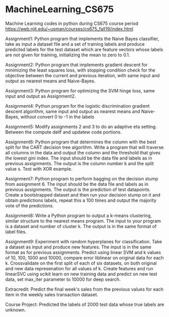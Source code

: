 # MachineLearning_CS675
Machine Learning codes in python during CS675 course period
https://web.njit.edu/~usman/courses/cs675_fall19/index.html

Assignment1:
Python program that implements the Naive Bayes classifier, take as input a dataset file and a set of training labels and produce predicted labels for the test
dataset which are feature vectors whose labels are not given for training, initializing the mean to zero to 0.1.

Assignment2:
Python program that implements gradient descent for minimizing the least squares loss, with stopping condition check for the objective between the current and previous iteration, with same input and output as nearest means and Naive-Bayes.

Assignment3:
Python program for optimizing the SVM hinge loss, same input and output as Assignment2.

Assignment4:
Python program for the logistic discrimination gradient descent algorithm, same input and output as nearest means and Naive-Bayes, without convert 0 to -1 in the labels

Assignment5:
Modify assignments 2 and 3 to do an adaptive eta setting. Between the compute dellf and updatew code portions.

Assignment6:
Python program that determines the column with the best split for the CART decision tree algorithm. Write a program that will traverse all columns in the data and output the column and the threshold that gives the lowest gini index. The input should be the data file and labels as in previous assignments. The output is the column number k and the split value s. Test with XOR example.

Assignment7:
Python program to perform bagging on the decision stump from assignment 6. The input should be the data file and labels as in previous assignments. The output is the prediction of test datapoints. Create a bootstrapped dataset and then run your decision stump on it and obtain predictions labels, repeat this a 100 times and output the majority vote of the predictions. 

Assignment8:
Write a Python program to output a k-means clustering, similar structure to the nearest means program. The input to your program is a dataset and number of cluster k. The output is in the same format of label files.

Assignment9:
Experiment with random hyperplanes for classification. Take a dataset as input and produce new features. The input is in the same format as for previous assignments. Predict using linear SVM and k values of 10, 100, 1000 and 10000, compare error liblinear on original data for each k. Crossvalidate on the first split of each of six datasets, on both original and new data represenation for all values of k. Create features and run linearSVC using scikit learn on new training data and predict on new test data, set max_iter parameter to 10000 for deep search.

Extracredit:
Predict the  final week's sales from the previous values for each item in the weekly sales transaction dataset.

Course Project:
Predicted the labels of 2000 test data whose true labels are unknown.
